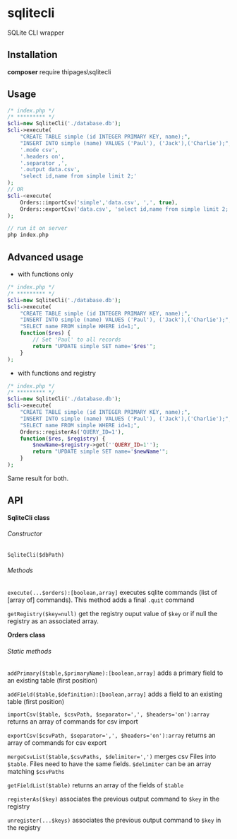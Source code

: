 # sqlitecli
SQLite CLI wrapper

## Installation
**composer** require thipages\sqlitecli

## Usage
```php
/* index.php */
/* ********* */
$cli=new SqliteCli('./database.db');
$cli->execute(
    "CREATE TABLE simple (id INTEGER PRIMARY KEY, name);",
    "INSERT INTO simple (name) VALUES ('Paul'), ('Jack'),('Charlie');",
    '.mode csv',
    '.headers on',
    '.separator ,',
    '.output data.csv',
    'select id,name from simple limit 2;'
);
// OR
$cli-<execute(
    Orders::importCsv('simple','data.csv', ',', true),
    Orders::exportCsv('data.csv', 'select id,name from simple limit 2;')
);


```
```php
// run it on server
php index.php
```

## Advanced usage
- with functions only
```php
/* index.php */
/* ********* */
$cli=new SqliteCli('./database.db');
$cli->execute(
    "CREATE TABLE simple (id INTEGER PRIMARY KEY, name);",
    "INSERT INTO simple (name) VALUES ('Paul'), ('Jack'),('Charlie');",
    "SELECT name FROM simple WHERE id=1;",
    function($res) {
        // Set 'Paul' to all records
        return "UPDATE simple SET name='$res'";
    }
);
```
- with functions and registry
```php
/* index.php */
/* ********* */
$cli=new SqliteCli('./database.db');
$cli->execute(
    "CREATE TABLE simple (id INTEGER PRIMARY KEY, name);",
    "INSERT INTO simple (name) VALUES ('Paul'), ('Jack'),('Charlie');",
    "SELECT name FROM simple WHERE id=1;",
    Orders::registerAs('QUERY_ID=1'),
    function($res, $registry) {
        $newName=$registry->get(''QUERY_ID=1'');
        return "UPDATE simple SET name='$newName'";
    }
);
```

Same result for both.

## API

**SqliteCli class**
###### Constructor
`SqliteCli($dbPath)`
###### Methods
`execute(...$orders):[boolean,array]` executes sqlite commands (list of [array of] commands). This method adds a final `.quit` command

`getRegistry($key=null)` get the registry ouput value of `$key` or if null the registry as an associated array.

**Orders class**
###### Static methods
`addPrimary($table,$primaryName):[boolean,array]` adds a primary field to an existing table (first position)

`addField($table,$definition):[boolean,array]` adds a field to an existing table (first position)

`importCsv($table, $csvPath, $separator=',', $headers='on'):array` returns an array of commands for csv import

`exportCsv($csvPath, $separator=',', $headers='on'):array` returns an array of commands for csv export

`mergeCsvList($table,$csvPaths, $delimiter=',')` merges csv Files into `$table`. Files need to have the same fields. `$delimiter` can be an array matching `$csvPaths`

`getFieldList($table)` returns an array of the fields of `$table`

`registerAs($key)` associates the previous output command to `$key` in the registry

`unregister(...$keys)` associates the previous output command to `$key` in the registry